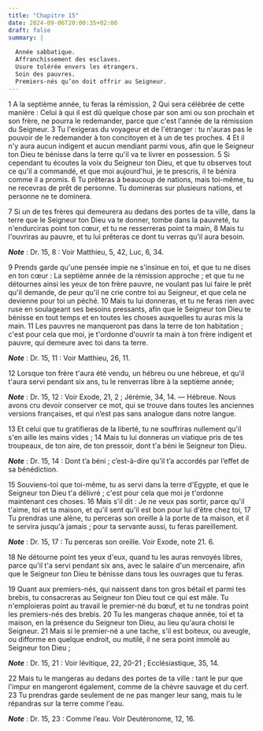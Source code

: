 ```yaml
---
title: "Chapitre 15"
date: 2024-09-06T20:00:35+02:00
draft: false
summary: |
  
  Année sabbatique.
  Affranchissement des esclaves.
  Usure tolérée envers les étrangers.
  Soin des pauvres.
  Premiers-nés qu’on doit offrir au Seigneur.
---
```



1 A la septième année, tu feras la rémission, 2 Qui sera célébrée de cette manière : Celui à qui il est dû quelque chose par son ami ou son prochain et son frère, ne pourra le redemander, parce que c'est l'année de la rémission du Seigneur. 3 Tu l'exigeras du voyageur et de l'étranger : tu n'auras pas le pouvoir de le redemander à ton concitoyen et à un de tes proches. 4 Et il n'y aura aucun indigent et aucun mendiant parmi vous, afin que le Seigneur ton Dieu te bénisse dans la terre qu'il va te livrer en possession. 5 Si cependant tu écoutes la voix du Seigneur ton Dieu, et que tu observes tout ce qu'il a commandé, et que moi aujourd'hui, je te prescris, il te bénira comme il a promis. 6 Tu prêteras à beaucoup de nations, mais toi-même, tu ne recevras de prêt de personne. Tu domineras sur plusieurs nations, et personne ne te dominera.


7 Si un de tes frères qui demeurera au dedans des portes de ta ville, dans la terre que le Seigneur ton Dieu va te donner, tombe dans la pauvreté, tu n'endurciras point ton cœur, et tu ne resserreras point ta main, 8 Mais tu l'ouvriras au pauvre, et tu lui prêteras ce dont tu verras qu'il aura besoin.

***Note*** :  Dr. 15, 8 : Voir Matthieu, 5, 42, Luc, 6, 34.

9 Prends garde qu'une pensée impie ne s'insinue en toi, et que tu ne dises en ton cœur : La septième année de la rémission approche ; et que tu ne détournes ainsi les yeux de ton frère pauvre, ne voulant pas lui faire le prêt qu'il demande, de peur qu'il ne crie contre toi au Seigneur, et que cela ne devienne pour toi un péché. 10 Mais tu lui donneras, et tu ne feras rien avec ruse en soulageant ses besoins pressants, afin que le Seigneur ton Dieu te bénisse en tout temps et en toutes les choses auxquelles tu auras mis la main. 11 Les pauvres ne manqueront pas dans la terre de ton habitation ; c'est pour cela que moi, je t'ordonne d'ouvrir ta main à ton frère indigent et pauvre, qui demeure avec toi dans ta terre.

***Note*** :  Dr. 15, 11 : Voir Matthieu, 26, 11.


12 Lorsque ton frère t'aura été vendu, un hébreu ou une hébreue, et qu'il t'aura servi pendant six ans, tu le renverras libre à la septième année;

***Note*** :  Dr. 15, 12 : Voir Exode, 21, 2 ; Jérémie, 34, 14. ― Hébreue. Nous avons cru devoir conserver ce mot, qui se trouve dans toutes les anciennes versions françaises, et qui n’est pas sans analogue dans notre langue.

13 Et celui que tu gratifieras de la liberté, tu ne souffriras nullement qu'il s'en aille les mains vides ; 14 Mais tu lui donneras un viatique pris de tes troupeaux, de ton aire, de ton pressoir, dont t'a béni le Seigneur ton Dieu.

***Note*** :  Dr. 15, 14 : Dont t’a béni ; c’est-à-dire qu’il t’a accordés par l’effet de sa bénédiction.

15 Souviens-toi que toi-même, tu as servi dans la terre d'Egypte, et que le Seigneur ton Dieu t'a délivré ; c'est pour cela que moi je t'ordonne maintenant ces choses. 16 Mais s'il dit : Je ne veux pas sortir, parce qu'il t'aime, toi et ta maison, et qu'il sent qu'il est bon pour lui d'être chez toi, 17 Tu prendras une alène, tu perceras son oreille à la porte de ta maison, et il te servira jusqu'à jamais ; pour ta servante aussi, tu feras pareillement.

***Note*** :  Dr. 15, 17 : Tu perceras son oreille. Voir Exode, note 21. 6.

18 Ne détourne point tes yeux d'eux, quand tu les auras renvoyés libres, parce qu'il t'a servi pendant six ans, avec le salaire d'un mercenaire, afin que le Seigneur ton Dieu te bénisse dans tous les ouvrages que tu feras.


19 Quant aux premiers-nés, qui naissent dans ton gros bétail et parmi tes brebis, tu consacreras au Seigneur ton Dieu tout ce qui est mâle. Tu n'emploieras point au travail le premier-né du bœuf, et tu ne tondras point les premiers-nés des brebis. 20 Tu les mangeras chaque année, toi et ta maison, en la présence du Seigneur ton Dieu, au lieu qu'aura choisi le Seigneur. 21 Mais si le premier-né a une tache, s'il est boiteux, ou aveugle, ou difforme en quelque endroit, ou mutilé, il ne sera point immolé au Seigneur ton Dieu ;

***Note*** :  Dr. 15, 21 : Voir lévitique, 22, 20-21 ; Ecclésiastique, 35, 14.

22 Mais tu le mangeras au dedans des portes de ta ville : tant le pur que l'impur en mangeront également, comme de la chèvre sauvage et du cerf. 23 Tu prendras garde seulement de ne pas manger leur sang, mais tu le répandras sur la terre comme l'eau.

***Note*** :  Dr. 15, 23 : Comme l’eau. Voir Deutéronome, 12, 16.

